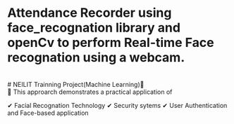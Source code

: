 # Attendance Recorder using face_recognation library and openCv to perform Real-time Face recognation using a webcam.
<br/>
# NEILIT Trainning Project(Machine Learning)📌
<br/>
📌 This approarch demonstrates a practical application of 

 ✔ Facial Recognation Technology
 ✔ Security sytems
 ✔ User Authentication and Face-based application


